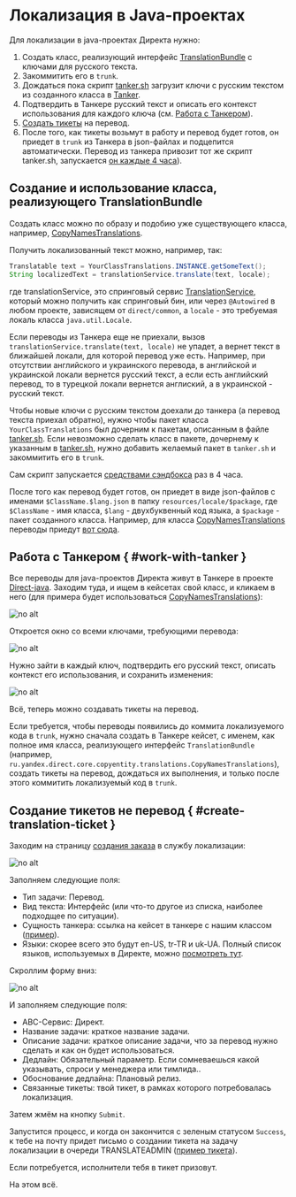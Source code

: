 # Локализация в Java-проектах

Для локализации в java-проектах Директа нужно:

1. Создать класс, реализующий интерфейс [TranslationBundle](https://a.yandex-team.ru/arc_vcs/direct/libs/i18n/src/main/java/ru/yandex/direct/i18n/bundle/TranslationBundle.java) с ключами для русского текста.
2. Закоммитить его в `trunk`.
3. Дождаться пока скрипт [tanker.sh](https://a.yandex-team.ru/arc/trunk/arcadia/direct/bin/tanker.sh) загрузит ключи с русским текстом из созданного класса 
в [Tanker](https://tanker.yandex-team.ru/project/direct-java).
4. Подтвердить в Танкере русский текст и описать его контекст использования для каждого ключа (см. [Работа с Танкером](#work-with-tanker)).
5. [Создать тикеты](#create-translation-ticket) на перевод.
6. После того, как тикеты возьмут в работу и перевод будет готов, он приедет в `trunk` из Танкера в json-файлах и подцепится автоматически. 
Перевод из танкера привозит тот же скрипт tanker.sh, запускается [он каждые 4 часа](https://sandbox.yandex-team.ru/scheduler/11128/view)).

## Создание и использование класса, реализующего TranslationBundle

Создать класс можно по образу и подобию уже существующего класса, например, 
[CopyNamesTranslations](https://a.yandex-team.ru/arc_vcs/direct/core/src/main/java/ru/yandex/direct/core/copyentity/translations/CopyNamesTranslations.java?rev=r9046974#L8).

Получить локализованный текст можно, например, так:

```java
Translatable text = YourClassTranslations.INSTANCE.getSomeText();
String localizedText = translationService.translate(text, locale);
```

где translationService, это спринговый сервис [TranslationService](https://a.yandex-team.ru/arc_vcs/direct/common/src/main/java/ru/yandex/direct/common/TranslationService.java?rev=r8158820#L31), 
который можно получить как спринговый бин, или через `@Autowired` в любом проекте, зависящем от `direct/common`, а `locale` - это требуемая локаль класса `java.util.Locale`.

Если переводы из Танкера еще не приехали, вызов `translationService.translate(text, locale)` не упадет, а вернет текст в ближайшей локали, 
для которой перевод уже есть. Например, при отсутствии английского и украинского перевода, в английской и украинской локали вернется русский текст, 
а если есть английский перевод, то в турецкой локали вернется англиский, а в украинской - русский текст.

Чтобы новые ключи с русским текстом доехали до танкера (а перевод текста приехал обратно), нужно чтобы пакет класса `YourClassTranslations` 
был дочерним к пакетам, описанным в файле [tanker.sh](https://a.yandex-team.ru/arc/trunk/arcadia/direct/bin/tanker.sh?rev=r8710122#L64-73). 
Если невозможно сделать класс в пакете, дочернему к указанным в [tanker.sh](https://a.yandex-team.ru/arc/trunk/arcadia/direct/bin/tanker.sh?rev=r8710122#L64), 
нужно добавить желаемый пакет в `tanker.sh` и закоммитить его в `trunk`.

Сам скрипт запускается [средствами сэндбокса](https://sandbox.yandex-team.ru/scheduler/11128/view) раз в 4 часа.

После того как перевод будет готов, он приедет в виде json-файлов с именами `$ClassName.$lang.json` в папку `resources/locale/$package`, 
где `$ClassName` - имя класса, `$lang` - двухбуквенный код языка, а `$package` - пакет созданного класса. 
Например, для класса [CopyNamesTranslations](https://a.yandex-team.ru/arc_vcs/direct/core/src/main/java/ru/yandex/direct/core/copyentity/translations/CopyNamesTranslations.java?rev=r9046974#L8) 
переводы приедут [вот сюда](https://a.yandex-team.ru/arc_vcs/direct/core/src/main/resources/locale/ru/yandex/direct/core/copyentity/translations?rev=r9057784).

## Работа с Танкером { #work-with-tanker }

Все переводы для java-проектов Директа живут в Танкере в проекте [Direct-java](https://tanker.yandex-team.ru/project/direct-java). 
Заходим туда, и ищем в кейсетах свой класс, и кликаем в него (для примера будет использоваться 
[CopyNamesTranslations](https://a.yandex-team.ru/arc_vcs/direct/core/src/main/java/ru/yandex/direct/core/copyentity/translations/CopyNamesTranslations.java?rev=r9046974#L8)):

![no alt](_assets/tanker-find-class.png "Найти класс в Танкере")

Откроется окно со всеми ключами, требующими перевода:

![no alt](_assets/tanker-keys.png "Ключи в Танкере для перевода")

Нужно зайти в каждый ключ, подтвердить его русский текст, описать контекст его использования, и сохранить изменения:

![no alt](_assets/tanker-approve-text.png "Подтверждение русского текста в Танкере")

Всё, теперь можно создавать тикеты на перевод.

Если требуется, чтобы переводы появились до коммита локализуемого кода в `trunk`, нужно сначала создать в Танкере кейсет, с именем, как полное имя класса, 
реализующего интерфейс `TranslationBundle` (например, `ru.yandex.direct.core.copyentity.translations.CopyNamesTranslations`), создать тикеты на перевод, 
дождаться их выполнения, и только после этого коммитить локализуемый код в `trunk`.

## Создание тикетов не перевод { #create-translation-ticket }

Заходим на страницу [создания заказа](https://domains.yandex-team.ru/domain/loc/start/934?schemaId=3797) в службу локализации:

![no alt](_assets/tanker-add-ticket-1.png "Первая страница формы созания тикета на перевод")

Заполняем следующие поля:

- Тип задачи: Перевод.
- Вид текста: Интерфейс (или что-то другое из списка, наиболее подходщее по ситуации).
- Сущность танкера: ссылка на кейсет в танкере с нашим классом 
([пример](https://tanker.yandex-team.ru/project/direct-java/keyset/ru.yandex.direct.core.copyentity.translations.CopyNamesTranslations?branch=master&statuses=*%3D)).
- Языки: скорее всего это будут en-US, tr-TR и uk-UA. Полный список языков, используемых в Директе, 
можно [посмотреть тут](https://a.yandex-team.ru/arc_vcs/direct/libs/i18n/src/main/java/ru/yandex/direct/i18n/Language.java?#L13).

Скроллим форму вниз:

![no alt](_assets/tanker-add-ticket-2.png "Вторая страница формы созания тикета на перевод")

И заполняем следующие поля:

- ABC-Сервис: Директ.
- Название задачи: краткое название задачи.
- Описание задачи: краткое описание задачи, что за перевод нужно сделать и как он будет использоваться.
- Дедлайн: Обязательный параметр. Если сомневаешься какой указывать, спроси у менеджера или тимлида..
- Обоснование дедлайна: Плановый релиз.
- Связанные тикеты: твой тикет, в рамках которого потребовалась локализация.

Затем жмём на кнопку `Submit`.

Запустится процесс, и когда он закончится с зеленым статусом `Success`, к тебе на почту придет письмо о создании тикета на задачу локализации 
в очереди TRANSLATEADMIN ([пример тикета](https://st.yandex-team.ru/TRANSLATEADMIN-20292)).

Если потребуется, исполнители тебя в тикет призовут.

На этом всё.
